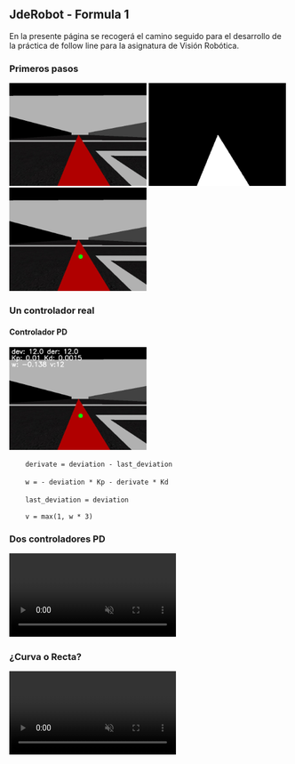 ## JdeRobot - Formula 1

En la presente página se recogerá el camino seguido para el desarrollo de la práctica de follow line para la asignatura de Visión Robótica.

### Primeros pasos



<img src="images/car.jpg" class="inline" width="49%">
<img src="images/car_seg.jpg" class="inline" width="49%">


<img src="images/car_point.jpg" class="inline" width="49%">

### Un controlador real



#### Controlador PD

<img src="images/car_tele.jpg" class="inline" width="49%">


```
    derivate = deviation - last_deviation
    
    w = - deviation * Kp - derivate * Kd
    
    last_deviation = deviation
```

```
    v = max(1, w * 3)
```



### Dos controladores PD
<video muted controls>
    <source src="video/2.mp4" type="video/mp4">
</video>

### ¿Curva o Recta?

<video muted controls>
    <source src="video/result_both.mp4" type="video/mp4">
</video>
